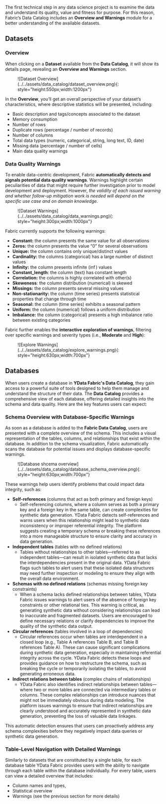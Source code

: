 The first technical step in any data science project is to examine the data and understand its quality, value and fitness for purpose. For this reason,  Fabric’s Data Catalog includes an **Overview and Warnings** module  for a better understanding of the available datasets.

## Datasets

### Overview
When clicking on a **Dataset** available from the **Data Catalog**, it will show its details page, revealing an **Overview and Warnings** section.

<figure markdown>
![Dataset Overview](../../assets/data_catalog/dataset_overview.png){: style="height:550px;width:1200px"}
</figure>

In the **Overview**, you’ll get an overall perspective of your dataset’s characteristics, where descriptive statistics will be presented, including:

- Basic description and tags/concepts associated to the dataset
- Memory consumption
- Number of rows
- Duplicate rows (percentage / number of records)
- Number of columns
- Total data types (numeric, categorical, string, long text, ID, date)
- Missing data (percentage / number of cells)
- Main data quality warnings


### Data Quality Warnings
To enable data-centric development, Fabric **automatically detects and signals potential data quality warnings**. Warnings highlight certain peculiarities of data that might require further investigation prior to model development and deployment. However, *the validity of each issued warning and whether follow-up mitigation work is needed will depend on the specific use case and on domain knowledge*.

<figure markdown>
![Dataset Warnings](../../assets/data_catalog/data_warnings.png){: style="height:300px;width:1000px"}
</figure>

Fabric currently supports the following warnings:

- **Constant:** the column presents the same value for all observations
- **Zeros:**  the column presents the value “0” for several observations
- **Unique:** the column contains only unique/distinct values
- **Cardinality:** the columns (categorical) has a large number of distinct values
- **Infinity:** the column presents infinite ($\inf$) values
- **Constant_length**: the column (text) has constant length
- **Correlation:** the columns is highly correlated with other(s)
- **Skeweness**: the column distribution (numerical) is skewed
- **Missings:** the column presents several missing values
- **Non-stationarity:** the column (time series) presents statistical properties that change through time
- **Seasonal:** the column (time series) exhibits a seasonal pattern
- **Uniform:** the column (numerical) follows a uniform distribution
- **Imbalance:** the column (categorical) presents a high imbalance ratio between existing categories

Fabric further enables the **interactive exploration of warnings**, filtering over specific warnings and severity types (i.e., **Moderate** and **High**):

<figure markdown>
![Explore Warnings](../../assets/data_catalog/explore_warnings.png){: style="height:630px;width:700px"}
</figure>

## Databases

When users create a database in **YData Fabric's Data Catalog**, they gain access to a powerful suite of tools designed to help them manage and understand
the structure of their data. The **Data Catalog** provides a comprehensive view of each database, offering detailed insights into the schema and data quality. 
Here are the key features users can expect:

### Schema Overview with Database-Specific Warnings

As soon as a database is added to the **Fabric Data Catalog**, users are presented with a complete overview of the schema. 
This includes a visual representation of the tables, columns, and relationships that exist within the database. In addition to the schema visualization, 
Fabric automatically scans the database for potential issues and displays database-specific warnings.

<figure markdown>
![Database shcema overview](../../assets/data_catalog/database_schema_overview.png){: style="height:630px;width:700px"}
</figure>

These warnings help users identify problems that could impact data integrity, such as:

- **Self-references** (columns that act as both primary and foreign keys)
  - Self-referencing columns, where a column serves as both a primary key and a foreign key in the same table, can create complexities for synthetic data generation.
  YData Fabric detects self-references and warns users when this relationship might lead to synthetic data inconsistency or improper referential integrity. 
  The platform suggests creating a temporary schema or breaking these references into a more manageable structure to ensure clarity and accuracy in data generation.
- **Independent tables** (tables with no defined relations)
  - Tables without relationships to other tables—referred to as independent tables—can result in isolated synthetic data that lacks the interdependencies
  present in the original data. YData Fabric flags such tables to alert users that these isolated data structures may need further inspection or modeling
  to ensure they align with the overall data environment.
- **Schemas with no defined relations** (schemas missing foreign key constraints)
  - When a schema lacks defined relationships between tables, YData Fabric issues warnings to alert users of the absence of foreign key constraints or 
  other relational ties. This warning is critical, as generating synthetic data without considering relationships can lead to inaccurate and fragmented datasets.
  Users are encouraged to define necessary relations or clarify dependencies to improve the quality of the synthetic data output.
- **Circular references** (tables involved in a loop of dependencies)
  - Circular references occur when tables are interdependent in a closed loop (e.g., Table A references Table B, and Table B references Table A). These can cause
  significant complications during synthetic data generation, especially in maintaining referential integrity across the cycle. 
  YData Fabric detects these loops and provides guidance on how to restructure the schema, such as breaking the cycle or temporarily isolating the tables,
  to avoid generating erroneous data.
- **Indirect relations between tables** (complex chains of relationships)
  - YData Fabric also identifies indirect relationships between tables—where two or more tables are connected via intermediary tables or columns. 
  These complex relationships can introduce nuances that might not be immediately obvious during data modeling. The platform issues warnings to ensure that 
  indirect relationships are clearly understood and accurately represented in synthetic data generation, preventing the loss of valuable data linkages.

This automatic detection ensures that users can proactively address any schema complexities before they negatively impact data queries or synthetic data generation.

### Table-Level Navigation with Detailed Warnings
Similarly to datasets that are constituted by a single table, for each database table YData Fabric provides users with the ability to navigate through each table within the database individually.
For every table, users can view a detailed overview that includes:

- Column names and types,
- Statistical overview
- Warnings (see the previous section for more details)
